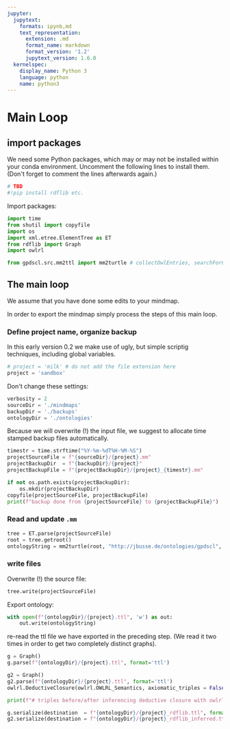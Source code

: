 ```yaml
---
jupyter:
  jupytext:
    formats: ipynb,md
    text_representation:
      extension: .md
      format_name: markdown
      format_version: '1.2'
      jupytext_version: 1.6.0
  kernelspec:
    display_name: Python 3
    language: python
    name: python3
---
```


# Main Loop

## import packages

We need some Python packages, which may or may not be installed within your conda environment. Uncomment the following lines to install them. (Don't forget to comment the lines afterwards again.)

```python
# TBD
#!pip install rdflib etc.
```
Import packages:

```python
import time
from shutil import copyfile
import os
import xml.etree.ElementTree as ET
from rdflib import Graph
import owlrl

from gpdscl.src.mm2ttl import mm2turtle # collectOwlEntries, searchForOntology
```


## The main loop

We assume that you have done some edits to your mindmap.

In order to export the mindmap simply process the steps of this main loop.

### Define project name, organize backup

In this early version 0.2 we make use of ugly, but simple scriptig techniques, including global variables.


```python
# project = 'milk' # do not add the file extension here
project = 'sandbox'
```

Don't change these settings:

```python
verbosity = 2
sourceDir = './mindmaps'
backupDir = './backups'
ontologyDir = './ontologies'
```

Because we will overwrite (!) the input file, we suggest to allocate time stamped backup files automatically.

```python
timestr = time.strftime("%Y-%m-%dT%H-%M-%S")
projectSourceFile = f"{sourceDir}/{project}.mm"
projectBackupDir  = f"{backupDir}/{project}"
projectBackupFile = f"{projectBackupDir}/{project}_{timestr}.mm"

if not os.path.exists(projectBackupDir):
    os.mkdir(projectBackupDir)
copyfile(projectSourceFile, projectBackupFile)
print(f"backup done from {projectSourceFile} to {projectBackupFile}")
```


### Read and update `.mm`

```python
tree = ET.parse(projectSourceFile)
root = tree.getroot()
ontologyString = mm2turtle(root, "http://jbusse.de/ontologies/gpdscl", verbosity=verbosity)
```

### write files

Overwrite (!) the source file:

```python
tree.write(projectSourceFile)
```

Export ontology:

```python
with open(f"{ontologyDir}/{project}.ttl", 'w') as out:
    out.write(ontologyString)
```
re-read the ttl file we have exported in the preceding step. (We read it two times in order to get two completely distinct graphs).

```python
g = Graph()
g.parse(f"{ontologyDir}/{project}.ttl", format='ttl')
```

```python
g2 = Graph()
g2.parse(f"{ontologyDir}/{project}.ttl", format='ttl')
owlrl.DeductiveClosure(owlrl.OWLRL_Semantics, axiomatic_triples = False).expand(g2)
```

```python
print(f"# triples before/after inferencing deductive closure with owlrl:\n{len(g)} / {len(g2)}")
```

```python
g.serialize(destination  = f"{ontologyDir}/{project}_rdflib.ttl", format='turtle')
g2.serialize(destination = f"{ontologyDir}/{project}_rdflib_inferred.ttl", format='turtle')
```
